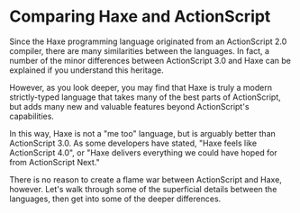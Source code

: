 # Comparing Haxe and ActionScript

Since the Haxe programming language originated from an ActionScript 2.0 compiler, there are many similarities between the languages. In fact, a number of the minor differences between ActionScript 3.0 and Haxe can be explained if you understand this heritage.

However, as you look deeper, you may find that Haxe is truly a modern strictly-typed language that takes many of the best parts of ActionScript, but adds many new and valuable features beyond ActionScript's capabilities.

In this way, Haxe is not a "me too" language, but is arguably better than ActionScript 3.0. As some developers have stated, "Haxe feels like ActionScript 4.0", or "Haxe delivers everything we could have hoped for from ActionScript Next."

There is no reason to create a flame war between ActionScript and Haxe, however. Let's walk through some of the superficial details between the languages, then get into some of the deeper differences.
